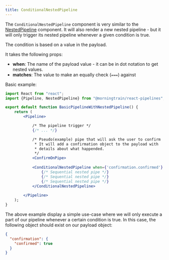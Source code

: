 ```yaml
---
title: ConditionalNestedPipeline
---
```


The `ConditionalNestedPipeline` component is very similar to the [NestedPipeline](nested-pipeline) component.
It will also render a new nested pipeline - but it will only trigger its nested pipeline whenever a given condition is true.

The condition is based on a value in the payload.

It takes the following props:
- **when**: The name of the payload value - it can be in dot notation to get nested values.
- **matches**: The value to make an equally check (`===`) against

Basic example:

```jsx
import React from "react";
import {Pipeline, NestedPipeline} from "@morningtrain/react-pipelines";

export default function BasicPipelineWithNestedPipeline() {
    return (
        <Pipeline>

            /* The pipeline trigger */
            {/* ... */}

            /* Pseudo(example) pipe that will ask the user to confirm
             * It will add a confirmation object to the payload with
             * details about what happended.
             */
            <ConfirmOnPipe>
            
            <ConditionalNestedPipeline when={'confirmation.confirmed'} matches={true} >
                {/* Sequential nested pipe */}
                {/* Sequential nested pipe */}
                {/* Sequential nested pipe */}
            </ConditionalNestedPipeline>
                
        </Pipeline>
    );
}

```

The above example display a simple use-case where we will only execute a part of our pipeline
whenever a certain condition is true. In this case, the following object should exist on our payload object:

```json
{
  "confirmation": {
    "confirmed": true
  }
}
```